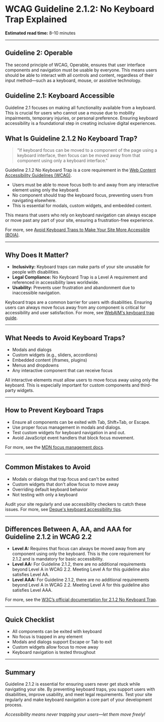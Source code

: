 <!--
title: 2.1.2 - No Keyboard Trap
series: Making the Web Accessible for All
description: A practical guide to WCAG Guideline 2.1.2 (No Keyboard Trap)—what it means, why it matters, and how to ensure users can always move focus away from any component using a keyboard.
keywords: wcag 2.1.2, keyboard trap, focus management, accessibility, web standards, digital inclusion, tab order
image: WCAG-Series-2.1.2.png
imageAlt: Blue text on yellow background saying, "Web Content Accessibiilty Guiedlines (WCAG) 2.1.2 Explained, No Keyboard Trap"
status: published
date: 2025-07-03
excerpt: This guideline ensures keyboard users can navigate to and away from any component without getting trapped.
next: /wcag/WCAG-Guideline-2-1-3-Keyboard-No-Exception-Explained, Guideline 2.1.3 - Keyboard (No Exception)
previous: /wcag/WCAG-Guideline-2-1-1-Keyboard-Accessible-Explained, Guideline 2.1.1 - Keyboard Accessible
-->

# **WCAG Guideline 2.1.2: No Keyboard Trap Explained**

**Estimated read time:** 8–10 minutes

---

## **Guideline 2: Operable**

The second principle of WCAG, Operable, ensures that user interface components and navigation must be usable by everyone. This means users should be able to interact with all controls and content, regardless of their input method—such as a keyboard, mouse, or assistive technology.

## **Guideline 2.1: Keyboard Accessible**

Guideline 2.1 focuses on making all functionality available from a keyboard. This is crucial for users who cannot use a mouse due to mobility impairments, temporary injuries, or personal preference. Ensuring keyboard accessibility is a foundational step in creating inclusive digital experiences.

## **What Is Guideline 2.1.2 No Keyboard Trap?**

<!-- [Illustration: Web page with a visible keyboard focus indicator moving freely between interactive elements] -->

> "If keyboard focus can be moved to a component of the page using a keyboard interface, then focus can be moved away from that component using only a keyboard interface."

Guideline 2.1.2 No Keyboard Trap is a core requirement in the [Web Content Accessibility Guidelines (WCAG)](https://www.w3.org/WAI/WCAG22/quickref/#no-keyboard-trap).

- Users must be able to move focus both to and away from any interactive element using only the keyboard.
- No component should trap the keyboard focus, preventing users from navigating elsewhere.
- This is essential for modals, custom widgets, and embedded content.

This means that users who rely on keyboard navigation can always escape or move past any part of your site, ensuring a frustration-free experience.

For more, see [Avoid Keyboard Traps to Make Your Site More Accessible (BOIA)](https://www.boia.org/blog/avoid-keyboard-traps-to-make-your-site-more-accessible).

---

## **Why Does It Matter?**

<!-- [Infographic: Keyboard focus indicator moving in and out of a modal or widget] -->

- **Inclusivity:** Keyboard traps can make parts of your site unusable for people with disabilities.
- **Legal Compliance:** No Keyboard Trap is a Level A requirement and referenced in accessibility laws worldwide.
- **Usability:** Prevents user frustration and abandonment due to inaccessible navigation.

Keyboard traps are a common barrier for users with disabilities. Ensuring users can always move focus away from any component is critical for accessibility and user satisfaction. For more, see [WebAIM's keyboard trap guide](https://webaim.org/techniques/keyboard/#traps).

---

## **What Needs to Avoid Keyboard Traps?**

<!-- [Grid: Modals, dialogs, custom widgets, embedded content—all with focus indicators] -->

- Modals and dialogs
- Custom widgets (e.g., sliders, accordions)
- Embedded content (iframes, plugins)
- Menus and dropdowns
- Any interactive component that can receive focus

All interactive elements must allow users to move focus away using only the keyboard. This is especially important for custom components and third-party widgets.

---

## **How to Prevent Keyboard Traps**

<!-- [Side-by-side code snippets: Good focus management vs. trapped focus]
[Example: Modal dialog with Escape key support] -->

- Ensure all components can be exited with Tab, Shift+Tab, or Escape.
- Use proper focus management in modals and dialogs.
- Test custom widgets for keyboard navigation in and out.
- Avoid JavaScript event handlers that block focus movement.

For more, see the [MDN focus management docs](https://developer.mozilla.org/en-US/docs/Web/Accessibility/Keyboard-navigable_JavaScript_widgets#focus-management).

---

## **Common Mistakes to Avoid**

<!-- [Do/Don't graphic: Left side with free focus movement, right side with trapped focus] -->

- Modals or dialogs that trap focus and can't be exited
- Custom widgets that don't allow focus to move away
- Overriding default keyboard behavior
- Not testing with only a keyboard

Audit your site regularly and use accessibility checkers to catch these issues. For more, see [Deque's keyboard accessibility tips](https://www.deque.com/blog/keyboard-accessibility-tips/).

---

## **Differences Between A, AA, and AAA for Guideline 2.1.2 in WCAG 2.2**

<!-- [Infographic: Three columns labeled A, AA, AAA with example requirements for each] -->

- **Level A:** Requires that focus can always be moved away from any component using only the keyboard. This is the core requirement for 2.1.2 and is mandatory for basic accessibility.
- **Level AA:** For Guideline 2.1.2, there are no additional requirements beyond Level A in WCAG 2.2. Meeting Level A for this guideline also satisfies Level AA.
- **Level AAA:** For Guideline 2.1.2, there are no additional requirements beyond Level A in WCAG 2.2. Meeting Level A for this guideline also satisfies Level AAA.

For more, see the [W3C’s official documentation for 2.1.2 No Keyboard Trap](https://www.w3.org/WAI/WCAG22/Understanding/no-keyboard-trap.html).

---

## **Quick Checklist**

<!-- [Checklist graphic: Icons for each item (modal, widget, menu, etc.)] -->

- All components can be exited with keyboard
- No focus is trapped in any element
- Modals and dialogs support Escape or Tab to exit
- Custom widgets allow focus to move away
- Keyboard navigation is tested throughout

---

## **Summary**

<!-- [Illustration: User navigating a modal and moving focus out with the keyboard] -->

Guideline 2.1.2 is essential for ensuring users never get stuck while navigating your site. By preventing keyboard traps, you support users with disabilities, improve usability, and meet legal requirements. Test your site regularly and make keyboard navigation a core part of your development process.

*Accessibility means never trapping your users—let them move freely!*
